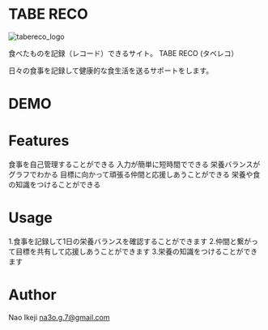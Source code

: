 # TABE RECO

![tabereco_logo](https://user-images.githubusercontent.com/49096883/69711891-2fc3d400-1145-11ea-8cbb-55ee3b0f13b7.jpg)

食べたものを記録（レコード）できるサイト。
TABE RECO (タベレコ）

日々の食事を記録して健康的な食生活を送るサポートをします。

# DEMO




# Features
食事を自己管理することができる
入力が簡単に短時間でできる
栄養バランスがグラフでわかる
目標に向かって頑張る仲間と応援しあうことができる
栄養や食の知識をつけることができる

# Usage
1.食事を記録して1日の栄養バランスを確認することができます
2.仲間と繋がって目標を共有して応援しあうことができます
3.栄養の知識をつけることができます


#

# Author
Nao Ikeji
na3o.g.7@gmail.com





